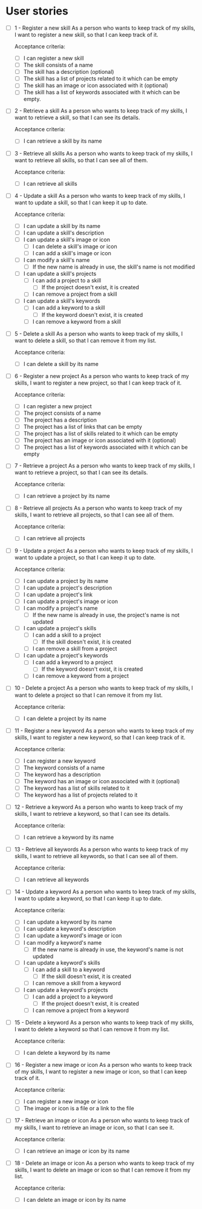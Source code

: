 # User stories

- [ ] 1 - Register a new skill
  As a person who wants to keep track of my skills, I want to register a new skill, so that I can keep track of it.

  Acceptance criteria:
  - [ ] I can register a new skill
  - [ ] The skill consists of a name
  - [ ] The skill has a description (optional)
  - [ ] The skill has a list of projects related to it which can be empty
  - [ ] The skill has an image or icon associated with it (optional)
  - [ ] The skill has a list of keywords associated with it which can be empty.

- [ ] 2 - Retrieve a skill
  As a person who wants to keep track of my skills, I want to retrieve a skill, so that I can see its details.

  Acceptance criteria:
  - [ ] I can retrieve a skill by its name

- [ ] 3 - Retrieve all skills
  As a person who wants to keep track of my skills, I want to retrieve all skills, so that I can see all of them.

  Acceptance criteria:
  - [ ] I can retrieve all skills

- [ ] 4 - Update a skill
  As a person who wants to keep track of my skills, I want to update a skill, so that I can keep it up to date.

  Acceptance criteria:
  - [ ] I can update a skill by its name
  - [ ] I can update a skill's description
  - [ ] I can update a skill's image or icon
    - [ ] I can delete a skill's image or icon
    - [ ] I can add a skill's image or icon
  - [ ] I can modify a skill's name
    - [ ] If the new name is already in use, the skill's name is not modified
  - [ ] I can update a skill's projects
    - [ ] I can add a project to a skill
      - [ ] If the project doesn't exist, it is created
    - [ ] I can remove a project from a skill
  - [ ] I can update a skill's keywords
    - [ ] I can add a keyword to a skill
      - [ ] If the keyword doesn't exist, it is created
    - [ ] I can remove a keyword from a skill

- [ ] 5 - Delete a skill
  As a person who wants to keep track of my skills, I want to delete a skill, so that I can remove it from my list.

  Acceptance criteria:
  - [ ] I can delete a skill by its name

- [ ] 6 - Register a new project
  As a person who wants to keep track of my skills, I want to register a new project, so that I can keep track of it.

  Acceptance criteria:
  - [ ] I can register a new project
  - [ ] The project consists of a name
  - [ ] The project has a description
  - [ ] The project has a list of links that can be empty
  - [ ] The project has a list of skills related to it which can be empty
  - [ ] The project has an image or icon associated with it (optional)
  - [ ] The project has a list of keywords associated with it which can be empty

- [ ] 7 - Retrieve a project
  As a person who wants to keep track of my skills, I want to retrieve a project, so that I can see its details.

  Acceptance criteria:
  - [ ] I can retrieve a project by its name

- [ ] 8 - Retrieve all projects
  As a person who wants to keep track of my skills, I want to retrieve all projects, so that I can see all of them.

  Acceptance criteria:
  - [ ] I can retrieve all projects

- [ ] 9 - Update a project
  As a person who wants to keep track of my skills, I want to update a project, so that I can keep it up to date.

  Acceptance criteria:
  - [ ] I can update a project by its name
  - [ ] I can update a project's description
  - [ ] I can update a project's link
  - [ ] I can update a project's image or icon
  - [ ] I can modify a project's name
    - [ ] If the new name is already in use, the project's name is not updated
  - [ ] I can update a project's skills
    - [ ] I can add a skill to a project
      - [ ] If the skill doesn't exist, it is created
    - [ ] I can remove a skill from a project
  - [ ] I can update a project's keywords
    - [ ] I can add a keyword to a project
      - [ ] If the keyword doesn't exist, it is created
    - [ ] I can remove a keyword from a project

- [ ] 10 - Delete a project
  As a person who wants to keep track of my skills, I want to delete a project so that I can remove it from my list.

  Acceptance criteria:
  - [ ] I can delete a project by its name

- [ ] 11 - Register a new keyword
  As a person who wants to keep track of my skills, I want to register a new keyword, so that I can keep track of it.

  Acceptance criteria:
  - [ ] I can register a new keyword
  - [ ] The keyword consists of a name
  - [ ] The keyword has a description
  - [ ] The keyword has an image or icon associated with it (optional)
  - [ ] The keyword has a list of skills related to it
  - [ ] The keyword has a list of projects related to it

- [ ] 12 - Retrieve a keyword
  As a person who wants to keep track of my skills, I want to retrieve a keyword, so that I can see its details.

  Acceptance criteria:
  - [ ] I can retrieve a keyword by its name

- [ ] 13 - Retrieve all keywords
  As a person who wants to keep track of my skills, I want to retrieve all keywords, so that I can see all of them.

  Acceptance criteria:
  - [ ] I can retrieve all keywords

- [ ] 14 - Update a keyword
  As a person who wants to keep track of my skills, I want to update a keyword, so that I can keep it up to date.

  Acceptance criteria:
  - [ ] I can update a keyword by its name
  - [ ] I can update a keyword's description
  - [ ] I can update a keyword's image or icon
  - [ ] I can modify a keyword's name
    - [ ] If the new name is already in use, the keyword's name is not updated
  - [ ] I can update a keyword's skills
    - [ ] I can add a skill to a keyword
      - [ ] If the skill doesn't exist, it is created
    - [ ] I can remove a skill from a keyword
  - [ ] I can update a keyword's projects
    - [ ] I can add a project to a keyword
      - [ ] If the project doesn't exist, it is created
    - [ ] I can remove a project from a keyword

- [ ] 15 - Delete a keyword
  As a person who wants to keep track of my skills, I want to delete a keyword so that I can remove it from my list.

  Acceptance criteria:
  - [ ] I can delete a keyword by its name

- [ ] 16 - Register a new image or icon
  As a person who wants to keep track of my skills, I want to register a new image or icon, so that I can keep track of it.

  Acceptance criteria:
  - [ ] I can register a new image or icon
  - [ ] The image or icon is a file or a link to the file

- [ ] 17 - Retrieve an image or icon
  As a person who wants to keep track of my skills, I want to retrieve an image or icon, so that I can see it.

  Acceptance criteria:
  - [ ] I can retrieve an image or icon by its name

- [ ] 18 - Delete an image or icon
  As a person who wants to keep track of my skills, I want to delete an image or icon so that I can remove it from my list.

  Acceptance criteria:
  - [ ] I can delete an image or icon by its name

